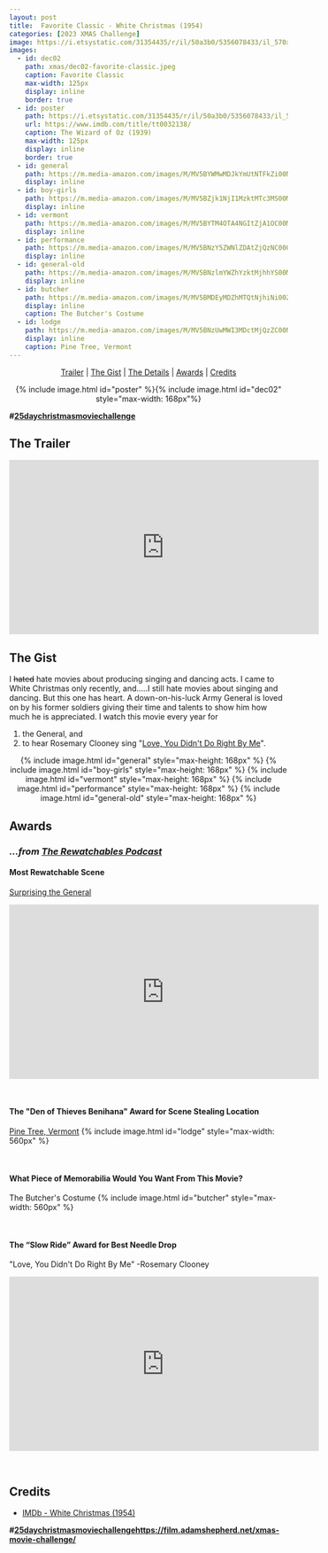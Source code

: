 ```yaml
---
layout: post
title:  Favorite Classic - White Christmas (1954)
categories: [2023 XMAS Challenge]
image: https://i.etsystatic.com/31354435/r/il/50a3b0/5356078433/il_570xN.5356078433_ml1j.jpg
images:
  - id: dec02
    path: xmas/dec02-favorite-classic.jpeg
    caption: Favorite Classic
    max-width: 125px
    display: inline
    border: true
  - id: poster
    path: https://i.etsystatic.com/31354435/r/il/50a3b0/5356078433/il_570xN.5356078433_ml1j.jpg
    url: https://www.imdb.com/title/tt0032138/
    caption: The Wizard of Oz (1939)
    max-width: 125px
    display: inline
    border: true
  - id: general
    path: https://m.media-amazon.com/images/M/MV5BYWMwMDJkYmUtNTFkZi00Njg2LWI1ODUtM2I1Yzk4NTUzNWM2XkEyXkFqcGdeQXVyOTc5MDI5NjE@._V1_FMjpg_UX1920_.jpg
    display: inline
  - id: boy-girls
    path: https://m.media-amazon.com/images/M/MV5BZjk1NjI1MzktMTc3MS00MjNkLTg5MDQtMTk2MWNiYWQ1MTM3XkEyXkFqcGdeQXVyOTc5MDI5NjE@._V1_FMjpg_UX1920_.jpg
    display: inline
  - id: vermont
    path: https://m.media-amazon.com/images/M/MV5BYTM4OTA4NGItZjA1OC00MTg4LWFhNmQtZTg2NjkxOTIyYjRiXkEyXkFqcGdeQXVyOTc5MDI5NjE@._V1_FMjpg_UX1920_.jpg
    display: inline
  - id: performance
    path: https://m.media-amazon.com/images/M/MV5BNzY5ZWNlZDAtZjQzNC00ODIwLWI5YzktNmI2YjMwYWJkNjhlXkEyXkFqcGdeQXVyOTc5MDI5NjE@._V1_FMjpg_UX1920_.jpg
    display: inline
  - id: general-old
    path: https://m.media-amazon.com/images/M/MV5BNzlmYWZhYzktMjhhYS00MmVmLTgwYWItY2UwZjlkY2ZhMDIxXkEyXkFqcGdeQXVyOTc5MDI5NjE@._V1_FMjpg_UX1920_.jpg
    display: inline
  - id: butcher
    path: https://m.media-amazon.com/images/M/MV5BMDEyMDZhMTQtNjhiNi00ZTZlLWEwNzItMDVhODYyNzBkMTQxXkEyXkFqcGdeQXVyMTI3MDk3MzQ@._V1_FMjpg_UX1216_.jpg
    display: inline
    caption: The Butcher's Costume
  - id: lodge
    path: https://m.media-amazon.com/images/M/MV5BNzUwMWI3MDctMjQzZC00NzAyLWI3MTUtOTg4NzQ0MjhhZjllXkEyXkFqcGdeQXVyOTc5MDI5NjE@._V1_FMjpg_UX1920_.jpg
    display: inline
    caption: Pine Tree, Vermont
---
```


<div style="text-align: center">
  <p><a href="#the-trailer">Trailer</a> | <a href="#the-gist">The Gist</a> | <a href="#the-details">The Details</a> | <a href="#awards">Awards</a> | <a href="#credits">Credits</a></p>
  <p>{% include image.html id="poster" %}{% include image.html id="dec02" style="max-width: 168px"%}</p>
</div>

**#[25daychristmasmoviechallenge](https://film.adamshepherd.net/xmas-movie-challenge/)**


## The Trailer 

<div style="text-align: center">
  <iframe width="560" height="315" src="https://www.youtube.com/embed/4K2C0gcEV3Q?si=qW6vs9VK5nVT-liS" title="YouTube video player" frameborder="0" allow="accelerometer; autoplay; clipboard-write; encrypted-media; gyroscope; picture-in-picture; web-share" allowfullscreen></iframe>
</div>

## The Gist

I <s>hated</s> hate movies about producing singing and dancing acts. I came to White Christmas only recently, and.....I still hate movies about singing and dancing. But this one has heart. A down-on-his-luck Army General is loved on by his former soldiers giving their time and talents to show him how much he is appreciated. I watch this movie every year for 

1. the General, and
2. to hear Rosemary Clooney sing "<a href="#the-slow-ride-award-for-best-needle-drop">Love, You Didn't Do Right By Me</a>".

<div style="text-align: center">
  {% include image.html id="general" style="max-height: 168px" %}
  {% include image.html id="boy-girls" style="max-height: 168px" %}
  {% include image.html id="vermont" style="max-height: 168px" %}
  {% include image.html id="performance" style="max-height: 168px" %}
  {% include image.html id="general-old" style="max-height: 168px" %}
</div>


## Awards

### _...from [The Rewatchables Podcast](https://www.theringer.com/the-rewatchables)_

#### Most Rewatchable Scene
[Surprising the General](https://youtu.be/5JMmEeDXnfQ?si=ih5IPwYKL5QmHr5a&t=121)
<iframe width="560" height="315" src="https://www.youtube.com/embed/5JMmEeDXnfQ?si=Qg9MC4wYCXKmMEz0&amp;start=122" title="YouTube video player" frameborder="0" allow="accelerometer; autoplay; clipboard-write; encrypted-media; gyroscope; picture-in-picture; web-share" allowfullscreen></iframe>

<p>&nbsp;</p>

#### The "Den of Thieves Benihana" Award for Scene Stealing Location

[Pine Tree, Vermont](https://westhillbb.com/blog/2014/12/dreaming-white-christmas/#:~:text=The%20holidays%20are%20not%20complete,Pine%20Tree%2C%20in%20late%20December.)
{% include image.html id="lodge" style="max-width: 560px" %}

<p>&nbsp;</p>

#### What Piece of Memorabilia Would You Want From This Movie?

The Butcher's Costume
{% include image.html id="butcher" style="max-width: 560px" %}

<p>&nbsp;</p>

#### The “Slow Ride” Award for Best Needle Drop

"Love, You Didn't Do Right By Me" -Rosemary Clooney
<iframe width="560" height="315" src="https://www.youtube.com/embed/tKA0jcN8Mew?si=wxEQFrZIeAzu-Ibb" title="YouTube video player" frameborder="0" allow="accelerometer; autoplay; clipboard-write; encrypted-media; gyroscope; picture-in-picture; web-share" allowfullscreen></iframe>

<p>&nbsp;</p>

## Credits

* [IMDb - White Christmas (1954)](https://www.imdb.com/title/tt0032138/)


**#[25daychristmasmoviechallenge](https://film.adamshepherd.net/xmas-movie-challenge/)https://film.adamshepherd.net/xmas-movie-challenge/**
